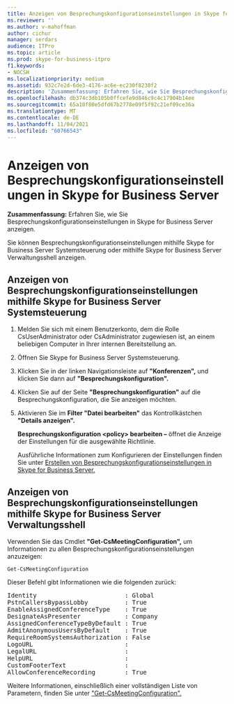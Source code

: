 ```yaml
---
title: Anzeigen von Besprechungskonfigurationseinstellungen in Skype for Business Server
ms.reviewer: ''
ms.author: v-mahoffman
author: cichur
manager: serdars
audience: ITPro
ms.topic: article
ms.prod: skype-for-business-itpro
f1.keywords:
- NOCSH
ms.localizationpriority: medium
ms.assetid: 932c7e2d-6de3-4176-ac6e-ec230f8230f2
description: 'Zusammenfassung: Erfahren Sie, wie Sie Besprechungskonfigurationseinstellungen in Skype for Business Server anzeigen.'
ms.openlocfilehash: db374c3db105b0ffcefe9d846c9c4c17904b14ee
ms.sourcegitcommit: 65a10f80e5dfd67b2778e09f5f92c21ef09ce36a
ms.translationtype: MT
ms.contentlocale: de-DE
ms.lasthandoff: 11/04/2021
ms.locfileid: "60766543"
---
```

# <a name="view-meeting-configuration-settings-in-skype-for-business-server"></a>Anzeigen von Besprechungskonfigurationseinstellungen in Skype for Business Server
 
**Zusammenfassung:** Erfahren Sie, wie Sie Besprechungskonfigurationseinstellungen in Skype for Business Server anzeigen.
  
Sie können Besprechungskonfigurationseinstellungen mithilfe Skype for Business Server Systemsteuerung oder mithilfe Skype for Business Server Verwaltungsshell anzeigen.
  
## <a name="view-meeting-configuration-settings-by-using-skype-for-business-server-control-panel"></a>Anzeigen von Besprechungskonfigurationseinstellungen mithilfe Skype for Business Server Systemsteuerung
<a name="BKMK_ViewJoinSettings"> </a>

1. Melden Sie sich mit einem Benutzerkonto, dem die Rolle CsUserAdministrator oder CsAdministrator zugewiesen ist, an einem beliebigen Computer in Ihrer internen Bereitstellung an.
    
2.  Öffnen Sie Skype for Business Server Systemsteuerung.
    
3. Klicken Sie in der linken Navigationsleiste auf **"Konferenzen",** und klicken Sie dann auf **"Besprechungskonfiguration".**
    
4. Klicken Sie auf der Seite **"Besprechungskonfiguration"** auf die Besprechungskonfiguration, die Sie anzeigen möchten.
    
5. Aktivieren Sie im **Filter "Datei bearbeiten"** das Kontrollkästchen **"Details anzeigen".**
    
    **Besprechungskonfiguration \<policy\> bearbeiten –** öffnet die Anzeige der Einstellungen für die ausgewählte Richtlinie.
    
    Ausführliche Informationen zum Konfigurieren der Einstellungen finden Sie unter [Erstellen von Besprechungskonfigurationseinstellungen in Skype for Business Server.](create-settings.md)
    
## <a name="view-meeting-configuration-settings-by-using-skype-for-business-server-management-shell"></a>Anzeigen von Besprechungskonfigurationseinstellungen mithilfe Skype for Business Server Verwaltungsshell
<a name="BKMK_ViewJoinSettings"> </a>

Verwenden Sie das Cmdlet **"Get-CsMeetingConfiguration",** um Informationen zu allen Besprechungskonfigurationseinstellungen anzuzeigen:
  
```
Get-CsMeetingConfiguration
```

Dieser Befehl gibt Informationen wie die folgenden zurück:
  
<pre>
Identity                        : Global
PstnCallersBypassLobby          : True
EnableAssignedConferenceType    : True
DesignateAsPresenter            : Company
AssignedConferenceTypeByDefault : True
AdmitAnonymousUsersByDefault    : True
RequireRoomSystemsAuthorization : False
LogoURL                         :
LegalURL                        :
HelpURL                         :
CustomFooterText                :
AllowConferenceRecording        : True
</pre>

Weitere Informationen, einschließlich einer vollständigen Liste von Parametern, finden Sie unter ["Get-CsMeetingConfiguration".](/powershell/module/skype/get-csmeetingconfiguration?view=skype-ps)

